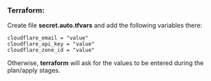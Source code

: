 ### Terraform:
Create file __secret.auto.tfvars__ and add the following variables there:

    cloudflare_email = "value"
    cloudflare_api_key = "value"
    cloudflare_zone_id = "value"

Otherwise, __terraform__ will ask for the values to be entered during the plan/apply stages.